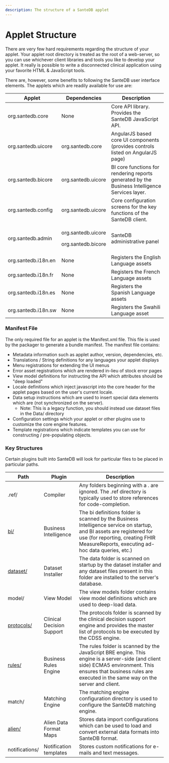 ```yaml
---
description: The structure of a SanteDB applet
---
```


# Applet Structure

There are very few hard requirements regarding the structure of your applet. Your applet root directory is treated as the root of a web-server, so you can use whichever client libraries and tools you like to develop your applet. It really is possible to write a disconnected clinical application using your favorite HTML & JavaScript tools.

There are, however, some benefits to following the SanteDB user interface elements. The applets which are readily available for use are:

| Applet              | Dependencies                                       | Description                                                                                    |
| ------------------- | -------------------------------------------------- | ---------------------------------------------------------------------------------------------- |
| org.santedb.core    | None                                               | Core API library. Provides the SanteDB JavaScript API.                                         |
| org.santedb.uicore  | org.santedb.core                                   | AngularJS based core UI components (provides controls listed on AngularJS page)                |
| org.santedb.bicore  | org.santedb.uicore                                 | BI core functions for rendering reports generated by the Business Intelligence Services layer. |
| org.santedb.config  | org.santedb.uicore                                 | Core configuration screens for the key functions of the SanteDB client.                        |
| org.santedb.admin   | <p>org.santedb.uicore</p><p>org.santedb.bicore</p> | SanteDB administrative panel                                                                   |
| org.santedb.i18n.en | None                                               | Registers the English Language assets                                                          |
| org.santedb.i18n.fr | None                                               | Registers the French Language assets                                                           |
| org.santedb.i18n.es | None                                               | Registers the Spanish Language assets                                                          |
| org.santedb.i18n.sw | None                                               | Registers the Swahili Language asset                                                           |

### Manifest File

The only required file for an applet is the Manifest.xml file. This file is used by the packager to generate a bundle manifest. The manifest file contains:

* Metadata information such as applet author, version, dependencies, etc.
* Translations / String definitions for any languages your applet displays
* Menu registrations for extending the UI menus
* Error asset registrations which are rendered in-lieu of stock error pages
* View model definitions for instructing the API which attributes should be "deep loaded"
* Locale definitions which inject javascript into the core header for the applet pages based on the user's current locale.
* Data setup instructions which are used to insert special data elements which are (not synchronized on the server).
  * Note: This is a legacy function, you should instead use dataset files in the Data/ directory
* Configuration settings which your applet or other plugins use to customize the core engine features.
* Template registrations which indicate templates you can use for constructing / pre-populating objects.

### Key Structures

Certain plugins built into SanteDB will look for particular files to be placed in particular paths.&#x20;

| Path                                             | Plugin                    | Description                                                                                                                                                                                                         |
| ------------------------------------------------ | ------------------------- | ------------------------------------------------------------------------------------------------------------------------------------------------------------------------------------------------------------------- |
| .ref/                                            | Compiler                  | Any folders beginning with a . are ignored. The .ref directory is typically used to store references for code-completion.                                                                                           |
| [bi/](business-intelligence-bi-assets/)          | Business Intelligence     | The bi definitions folder is scanned by the Business Intelligence service on startup, and BI assets are registered for use (for reporting, creating FHIR MeasureReports, executing ad-hoc data queries, etc.)       |
| [dataset/](distributing-data.md)                 | Dataset Installer         | The data folder is scanned on startup by the dataset installer and any dataset files present in this folder are installed to the server's database.                                                                 |
| model/                                           | View Model                | The view models folder contains view model definitions which are used to deep-load data.                                                                                                                            |
| [protocols/](../../../applets/cdss-protocols/)   | Clinical Decision Support | The protocols folder is scanned by the clinical decision support engine and provides the master list of protocols to be executed by the CDSS engine.                                                                |
| [rules/](business-rules.md)                      | Business Rules Engine     | The rules folder is scanned by the JavaScript BRE engine. This engine is a server-side (and client side) ECMA5 environment. This ensures that business rules are executed in the same way on the server and client. |
| match/                                           | Matching Engine           | The matching engine configuration directory is used to configure the SanteDB matching engine.                                                                                                                       |
| [alien/](../../../applets/external-data-maps.md) | Alien Data Format Maps    | Stores data import configurations which can be used to load and convert external data formats into SanteDB format.                                                                                                  |
| notifications/                                   | Notification templates    | Stores custom notifications for e-mails and text messages.                                                                                                                                                          |

